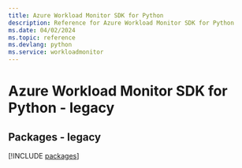 ```yaml
---
title: Azure Workload Monitor SDK for Python
description: Reference for Azure Workload Monitor SDK for Python
ms.date: 04/02/2024
ms.topic: reference
ms.devlang: python
ms.service: workloadmonitor
---
```

# Azure Workload Monitor SDK for Python - legacy
## Packages - legacy
[!INCLUDE [packages](workload-monitor-index.md)]